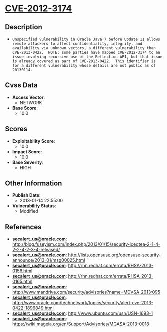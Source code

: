
# [CVE-2012-3174](http://blog.fuseyism.com/index.php/2013/01/15/security-icedtea-2-1-4-2-2-4-2-3-4-released/)

## Description

- `Unspecified vulnerability in Oracle Java 7 before Update 11 allows remote attackers to affect confidentiality, integrity, and availability via unknown vectors, a different vulnerability than CVE-2013-0422.  NOTE: some parties have mapped CVE-2012-3174 to an issue involving recursive use of the Reflection API, but that issue is already covered as part of CVE-2013-0422.  This identifier is for a different vulnerability whose details are not public as of 20130114.`

## Cvss Data

- **Access Vector**:
  - NETWORK
- **Base Score**:
  - 10.0

## Scores

- **Exploitability Score**:
  - 10.0
- **Impact Score**:
  - 10.0
- **Base Severity**:
  - HIGH

## Other Information

- **Publish Date**:
  - 2013-01-14 22:55:00
- **Vulnerability Status**:
  - Modified

## References

- **secalert_us@oracle.com**: http://blog.fuseyism.com/index.php/2013/01/15/security-icedtea-2-1-4-2-2-4-2-3-4-released/
- **secalert_us@oracle.com**: http://lists.opensuse.org/opensuse-security-announce/2013-01/msg00025.html
- **secalert_us@oracle.com**: http://rhn.redhat.com/errata/RHSA-2013-0156.html
- **secalert_us@oracle.com**: http://rhn.redhat.com/errata/RHSA-2013-0165.html
- **secalert_us@oracle.com**: http://www.mandriva.com/security/advisories?name=MDVSA-2013:095
- **secalert_us@oracle.com**: http://www.oracle.com/technetwork/topics/security/alert-cve-2013-0422-1896849.html
- **secalert_us@oracle.com**: http://www.ubuntu.com/usn/USN-1693-1
- **secalert_us@oracle.com**: https://wiki.mageia.org/en/Support/Advisories/MGASA-2013-0018
